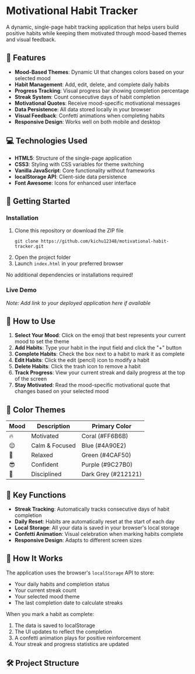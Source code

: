 # Motivational Habit Tracker

A dynamic, single-page habit tracking application that helps users build positive habits while keeping them motivated through mood-based themes and visual feedback.

## 🌟 Features

- **Mood-Based Themes**: Dynamic UI that changes colors based on your selected mood
- **Habit Management**: Add, edit, delete, and complete daily habits
- **Progress Tracking**: Visual progress bar showing completion percentage
- **Streak System**: Count consecutive days of habit completion
- **Motivational Quotes**: Receive mood-specific motivational messages
- **Data Persistence**: All data stored locally in your browser
- **Visual Feedback**: Confetti animations when completing habits
- **Responsive Design**: Works well on both mobile and desktop

## 💻 Technologies Used

- **HTML5**: Structure of the single-page application
- **CSS3**: Styling with CSS variables for theme switching
- **Vanilla JavaScript**: Core functionality without frameworks
- **localStorage API**: Client-side data persistence
- **Font Awesome**: Icons for enhanced user interface

## 🚀 Getting Started

### Installation

1. Clone this repository or download the ZIP file
    ```
    git clone https://github.com/kichu12348/motivational-habit-tracker.git
    ```
2. Open the project folder
3. Launch `index.html` in your preferred browser

No additional dependencies or installations required!

### Live Demo

*Note: Add link to your deployed application here if available*

## 📱 How to Use

1. **Select Your Mood**: Click on the emoji that best represents your current mood to set the theme
2. **Add Habits**: Type your habit in the input field and click the "+" button
3. **Complete Habits**: Check the box next to a habit to mark it as complete
4. **Edit Habits**: Click the edit (pencil) icon to modify a habit
5. **Delete Habits**: Click the trash icon to remove a habit
6. **Track Progress**: View your current streak and daily progress at the top of the screen
7. **Stay Motivated**: Read the mood-specific motivational quote that changes based on your selected mood

## 🎨 Color Themes

| Mood | Description | Primary Color |
|------|-------------|---------------|
| 🔥 | Motivated | Coral (#FF6B6B) |
| 😌 | Calm & Focused | Blue (#4A90E2) |
| 🌿 | Relaxed | Green (#4CAF50) |
| 😎 | Confident | Purple (#9C27B0) |
| 🎯 | Disciplined | Dark Grey (#212121) |

## 🔧 Key Functions

- **Streak Tracking**: Automatically tracks consecutive days of habit completion
- **Daily Reset**: Habits are automatically reset at the start of each day
- **Local Storage**: All your data is saved in your browser's local storage
- **Confetti Animation**: Visual celebration when marking habits complete
- **Responsive Design**: Adapts to different screen sizes

## 🤔 How It Works

The application uses the browser's `localStorage` API to store:
- Your daily habits and completion status
- Your current streak count
- Your selected mood theme
- The last completion date to calculate streaks

When you mark a habit as complete:
1. The data is saved to localStorage
2. The UI updates to reflect the completion
3. A confetti animation plays for positive reinforcement
4. Your streak and progress statistics are updated

## 🛠️ Project Structure

